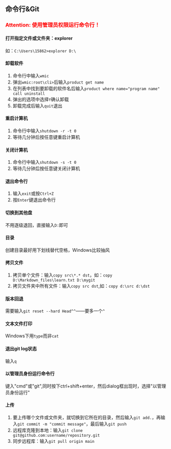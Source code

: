 ## 命令行&Git
### <font color=red>Attention: 使用管理员权限运行命令行！</font>
#### 打开指定文件或文件夹：explorer
如：`C:\Users\15862>explorer D:\`
#### 卸载软件
1. 命令行中输入`wmic`
2. 弹出`wmic:root\cli>`后输入`product get name`
3. 在列表中找到要卸载的软件名后输入`product where name="program name" call uninstall`
4. 弹出的选项中选择`Y`确认卸载
5. 卸载完成后输入`quit`退出
#### 重启计算机
1. 命令行中输入`shutdown -r -t 0`
2. 等待几分钟后按任意键重启计算机
#### 关闭计算机
1. 命令行中输入`shutdown -s -t 0`
2. 等待几分钟后按任意键关闭计算机
#### 退出命令行
1. 输入`exit`或按`Ctrl+Z`
2. 按`Enter`键退出命令行
#### 切换到其他盘
不用逐级退回，直接输入`D:`即可
#### 目录
创建目录最好用下划线替代空格，Windows比较抽风
#### 拷贝文件
1. 拷贝单个文件：输入`copy src\*.* dst`，如：`copy D:\Markdown_files\learn.txt D:\mygit`
2. 拷贝文件夹中所有文件：输入`copy src dst`,如：`copy d:\src d:\dst`
#### 版本回退
需要输入`git reset --hard Head^^`——要多一个`^`
#### 文本文件打印
Windows下用`type`而非`cat`
#### 退出git log状态
输入`q`
#### 以管理员身份运行命令行
键入"cmd"或"git",同时按下ctrl+shift+enter，然后dialog框出现时，选择"以管理员身份运行"
#### 上传
1. 要上传哪个文件或文件夹，就切换到它所在的目录，然后输入`git add.`，再输入`git commit -m "commit message"`，最后输入`git push`
2. 远程库克隆到本地：输入`git clone git@github.com:username/repository.git`
3. 同步远程库：输入`git pull origin main`